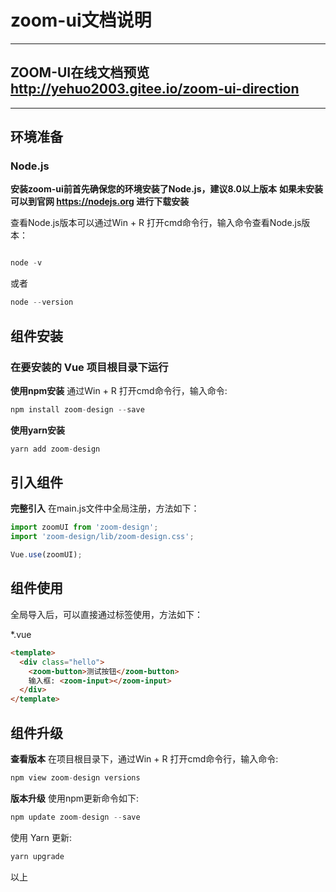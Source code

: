 <!--
 * @Description:zoom-ui ReadMe
 * @Version: 2.0
 * @Autor: linzhuming
 * @Date: 2020-03-22 00:14:20
 * @LastEditors: linzhuming
 * @LastEditTime: 2021-04-03 14:13:54
-->
# zoom-ui文档说明
***
## ZOOM-UI在线文档预览 <a href="http://yehuo2003.gitee.io/zoom-ui-direction" target="_blank">http://yehuo2003.gitee.io/zoom-ui-direction</a>
***
## 环境准备

### Node.js

**安装zoom-ui前首先确保您的环境安装了Node.js，建议8.0以上版本**
**如果未安装可以到官网 <a href="https://nodejs.org" target="_blank">https://nodejs.org</a> 进行下载安装**

查看Node.js版本可以通过Win + R 打开cmd命令行，输入命令查看Node.js版本：

```js

node -v

```

或者

```js
node --version
```

## 组件安装

### 在要安装的 Vue 项目根目录下运行

**使用npm安装**
通过Win + R 打开cmd命令行，输入命令:

```js
npm install zoom-design --save
```

**使用yarn安装**
```js
yarn add zoom-design
```

## 引入组件
**完整引入**
在main.js文件中全局注册，方法如下：
```js
import zoomUI from 'zoom-design';
import 'zoom-design/lib/zoom-design.css';

Vue.use(zoomUI);
```

## 组件使用

全局导入后，可以直接通过标签使用，方法如下：

*.vue

```html
<template>
  <div class="hello">
    <zoom-button>测试按钮</zoom-button>
    输入框: <zoom-input></zoom-input>
  </div>
</template>

```

## 组件升级

**查看版本**
在项目根目录下，通过Win + R 打开cmd命令行，输入命令:
```js
npm view zoom-design versions
```

**版本升级**
使用npm更新命令如下:
```js
npm update zoom-design --save
```
使用 Yarn 更新:
```js
yarn upgrade
```
以上